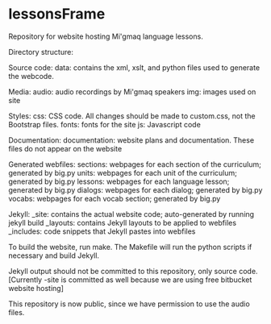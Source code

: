 # lessonsFrame
Repository for website hosting Mi'gmaq language lessons.

Directory structure:

Source code:
	data: contains the xml, xslt, and python files used to generate the webcode.

Media:
	audio: audio recordings by Mi'gmaq speakers
	img: images used on site

Styles:
	css: CSS code. All changes should be made to custom.css, not the Bootstrap files.
	fonts: fonts for the site
	js: Javascript code

Documentation:
	documentation: website plans and documentation. These files do not appear on the website

Generated webfiles:
	sections: webpages for each section of the curriculum; generated by big.py
	units: webpages for each unit of the curriculum; generated by big.py
	lessons: webpages for each language lesson; generated by big.py
	dialogs: webpages for each dialog; generated by big.py
	vocabs: webpages for each vocab section; generated by big.py

Jekyll:
	_site: contains the actual website code; auto-generated by running jekyll build
	_layouts: contains Jekyll layouts to be applied to webfiles
	_includes: code snippets that Jekyll pastes into webfiles

To build the website, run make. The Makefile will run the python scripts if necessary and build Jekyll. 

Jekyll output should not be committed to this repository, only source code. [Currently -site is committed as well because we are using free bitbucket website hosting]

This repository is now public, since we have permission to use the audio files.